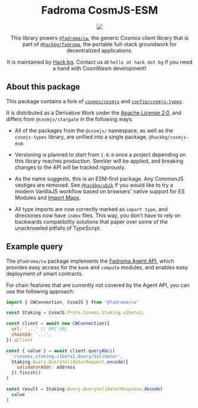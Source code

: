 <div align="center">

# Fadroma CosmJS-ESM

[![](https://img.shields.io/npm/v/@hackbg/cosmjs-esm?color=%2365b34c&label=%40hackbg%2Fcosmjs-esm&style=for-the-badge)](https://www.npmjs.com/package/@hackbg/cosmjs-esm)

This library powers [`@fadroma/cw`](https://www.npmjs.com/package/@fadroma/cw),
the generic Cosmos client library that is part of [`@hackbg/fadroma`](https://fadroma.tech),
the portable full-stack groundwork for decentralized applications.

It is maintained by [Hack.bg](https://hack.bg). Contact us at `hello at hack dot bg`
if you need a hand with CosmWasm development!

</div>

## About this package

This package contains a fork of [`cosmos/cosmjs`](https://github.com/cosmos/cosmjs)
and [`confio/cosmjs-types`](https://github.com/confio/cosmjs-types).

It is distributed as a Derivative Work under the [Apache License 2.0](https://www.apache.org/licenses/LICENSE-2.0.html),
and differs from `@cosmjs/stargate` in the following ways:

* All of the packages from the `@cosmjs/` namespace, as well as the `cosmjs-types`
  library, are unified into a single package, `@hackbg/cosmjs-esm`.

* Versioning is planned to start from `1.0.0` once a project depending on this library
  reaches production. SemVer will be applied, and breaking changes to the API
  will be tracked rigorously.

* As the name suggests, this is an ESM-first package. Any CommonJS vestiges
  are removed. See [`@hackbg/ubik`](https://www.npmjs.com/package/@hackbg/ubik)
  if you would like to try a modern VanillaJS workflow based on browsers' native
  support for ES Modules and [Import Maps](https://developer.mozilla.org/en-US/docs/Web/HTML/Element/script/type/importmap).

* All type imports are now correctly marked as `import type`, and directories
  now have `index` files. This way, you don't have to rely on backwards compatibility
  solutions that paper over some of the unacknowled pitfalls of TypeScript.

## Example query

The `@fadroma/cw` package implements the [Fadroma Agent API](https://www.npmjs.com/package/@hackbg/ubik),
which provides easy access for the `bank` and `compute` modules, and enables
easy deployment of smart contracts.

For chain features that are currently not covered by the Agent API,
you can use the following approach:

```javascript
import { CWConnection, CosmJS } from '@fadroma/cw'

const Staking = CosmJS.Proto.Cosmos.Staking.v1beta1;

const client = await new CWConnection({
  url: '...' // RPC URL
  chainId: '...',
}).qClient

const { value } = await client.queryAbci(
  '/cosmos.staking.v1beta1.Query/Validator',
  Staking.Query.QueryValidatorRequest.encode({
    validatorAddr: address
  }).finish()
)

const result = Staking.Query.QueryValidatorResponse.decode(
  value
)
```
